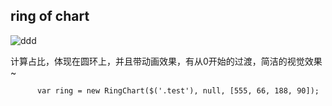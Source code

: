 ## ring of chart
![ddd](http://missdora.net/ring-chart-demo.png)

计算占比，体现在圆环上，并且带动画效果，有从0开始的过渡，简洁的视觉效果~

```
      var ring = new RingChart($('.test'), null, [555, 66, 188, 90]);
```

